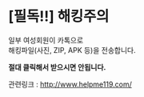 # [필독!!] 해킹주의
일부 여성회원이 카톡으로  
해킹파일(사진, ZIP, APK 등)을 전송합니다.  
   
**절대 클릭해서 받으시면 안됩니다.**   
   
관련링크 : <http://www.helpme119.com/>  

